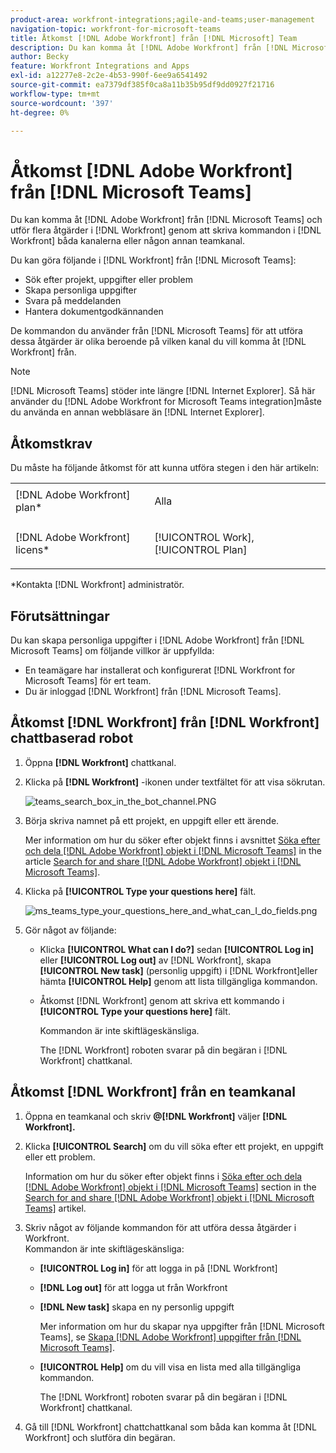 ```yaml
---
product-area: workfront-integrations;agile-and-teams;user-management
navigation-topic: workfront-for-microsoft-teams
title: Åtkomst [!DNL Adobe Workfront] från [!DNL Microsoft] Team
description: Du kan komma åt [!DNL Adobe Workfront] från [!DNL Microsoft Teams] och utför flera åtgärder i [!DNL Workfront] genom att skriva kommandon i antingen Workfront robotkanal eller någon annan teamkanal.
author: Becky
feature: Workfront Integrations and Apps
exl-id: a12277e8-2c2e-4b53-990f-6ee9a6541492
source-git-commit: ea7379df385f0ca8a11b35b95df9dd0927f21716
workflow-type: tm+mt
source-wordcount: '397'
ht-degree: 0%

---
```


# Åtkomst [!DNL Adobe Workfront] från [!DNL Microsoft Teams]

Du kan komma åt [!DNL Adobe Workfront] från [!DNL Microsoft Teams] och utför flera åtgärder i [!DNL Workfront] genom att skriva kommandon i [!DNL Workfront] båda kanalerna eller någon annan teamkanal.

Du kan göra följande i [!DNL Workfront] från [!DNL Microsoft Teams]:

* Sök efter projekt, uppgifter eller problem
* Skapa personliga uppgifter
* Svara på meddelanden
* Hantera dokumentgodkännanden

De kommandon du använder från [!DNL Microsoft Teams] för att utföra dessa åtgärder är olika beroende på vilken kanal du vill komma åt [!DNL Workfront] från.

>[!NOTE]
>
>[!DNL Microsoft Teams] stöder inte längre [!DNL Internet Explorer]. Så här använder du [!DNL Adobe Workfront for Microsoft Teams integration]måste du använda en annan webbläsare än [!DNL Internet Explorer].

## Åtkomstkrav

Du måste ha följande åtkomst för att kunna utföra stegen i den här artikeln:

<table style="table-layout:auto"> 
 <col> 
 <col> 
 <tbody> 
  <tr> 
   <td role="rowheader">[!DNL Adobe Workfront] plan*</td> 
   <td> <p>Alla</p> </td> 
  </tr> 
  <tr> 
   <td role="rowheader">[!DNL Adobe Workfront] licens*</td> 
   <td> <p>[!UICONTROL Work], [!UICONTROL Plan]</p> </td> 
  </tr> 
 </tbody> 
</table>

&#42;Kontakta [!DNL Workfront] administratör.

## Förutsättningar

Du kan skapa personliga uppgifter i [!DNL Adobe Workfront] från [!DNL Microsoft Teams] om följande villkor är uppfyllda:

* En teamägare har installerat och konfigurerat [!DNL Workfront for Microsoft Teams] för ert team.
* Du är inloggad [!DNL Workfront] från [!DNL Microsoft Teams].

## Åtkomst [!DNL Workfront] från [!DNL Workfront] chattbaserad robot

1. Öppna **[!DNL Workfront]** chattkanal.
1. Klicka på **[!DNL Workfront]** -ikonen under textfältet för att visa sökrutan.

   ![teams_search_box_in_the_bot_channel.PNG](assets/teams-search-box-in-the-bot-channel-350x456.png)

1. Börja skriva namnet på ett projekt, en uppgift eller ett ärende.

   Mer information om hur du söker efter objekt finns i avsnittet [Söka efter och dela [!DNL Adobe Workfront] objekt i [!DNL Microsoft Teams]](../../workfront-integrations-and-apps/using-workfront-with-microsoft-teams/search-for-and-share-wf-items-in-ms-teams.md) in the article [Search for and share [!DNL Adobe Workfront] objekt i [!DNL Microsoft Teams]](../../workfront-integrations-and-apps/using-workfront-with-microsoft-teams/search-for-and-share-wf-items-in-ms-teams.md).

1. Klicka på **[!UICONTROL Type your questions here]** fält.

   ![ms_teams_type_your_questions_here_and_what_can_I_do_fields.png](assets/ms-teams-type-your-questions-here-and-what-can-i-do-fields-350x71.png)

1. Gör något av följande:

   * Klicka **[!UICONTROL What can I do?]** sedan **[!UICONTROL Log in]** eller **[!UICONTROL Log out]** av [!DNL Workfront], skapa **[!UICONTROL New task]** (personlig uppgift) i [!DNL Workfront]eller hämta **[!UICONTROL Help]** genom att lista tillgängliga kommandon.

   * Åtkomst [!DNL Workfront] genom att skriva ett kommando i **[!UICONTROL Type your questions here]** fält.

      Kommandon är inte skiftlägeskänsliga.

      The [!DNL Workfront] roboten svarar på din begäran i [!DNL Workfront] chattkanal.

## Åtkomst [!DNL Workfront] från en teamkanal

1. Öppna en teamkanal och skriv **@[!DNL Workfront]** väljer **[!DNL Workfront].**

1. Klicka **[!UICONTROL Search]** om du vill söka efter ett projekt, en uppgift eller ett problem.

   Information om hur du söker efter objekt finns i [Söka efter och dela [!DNL Adobe Workfront] objekt i [!DNL Microsoft Teams]](../../workfront-integrations-and-apps/using-workfront-with-microsoft-teams/search-for-and-share-wf-items-in-ms-teams.md) section in the [Search for and share [!DNL Adobe Workfront] objekt i [!DNL Microsoft Teams]](../../workfront-integrations-and-apps/using-workfront-with-microsoft-teams/search-for-and-share-wf-items-in-ms-teams.md) artikel.

1. Skriv något av följande kommandon för att utföra dessa åtgärder i Workfront.\
   Kommandon är inte skiftlägeskänsliga:

   * **[!UICONTROL Log in]** för att logga in på [!DNL Workfront]
   * **[!DNL Log out]** för att logga ut från Workfront
   * **[!DNL New task]** skapa en ny personlig uppgift

      Mer information om hur du skapar nya uppgifter från [!DNL Microsoft Teams], se [Skapa [!DNL Adobe Workfront] uppgifter från [!DNL Microsoft Teams]](../../workfront-integrations-and-apps/using-workfront-with-microsoft-teams/create-workfront-tasks-from-ms-teams.md).

   * **[!UICONTROL Help]** om du vill visa en lista med alla tillgängliga kommandon.

      The [!DNL Workfront] roboten svarar på din begäran i [!DNL Workfront] chattkanal.

1. Gå till [!DNL Workfront] chattchattkanal som båda kan komma åt [!DNL Workfront] och slutföra din begäran.
